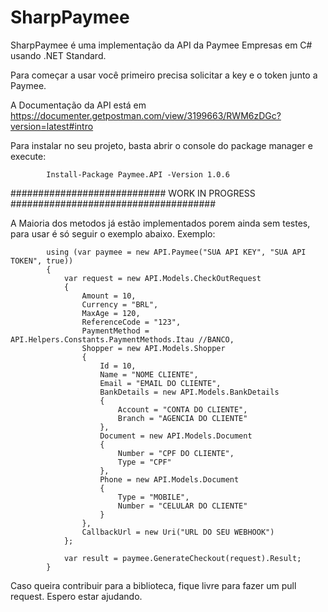 # SharpPaymee

SharpPaymee é uma implementação da API da Paymee Empresas em C# usando .NET Standard.

Para começar a usar você primeiro precisa solicitar a key e o token junto a Paymee.

A Documentação da API está em https://documenter.getpostman.com/view/3199663/RWM6zDGc?version=latest#intro

Para instalar no seu projeto, basta abrir o console do package manager e execute:

            Install-Package Paymee.API -Version 1.0.6

############################ WORK IN PROGRESS #####################################

A Maioria dos metodos já estão implementados porem ainda sem testes, para usar é só seguir o exemplo abaixo.
Exemplo:

            using (var paymee = new API.Paymee("SUA API KEY", "SUA API TOKEN", true))
            {
                var request = new API.Models.CheckOutRequest
                {
                    Amount = 10,
                    Currency = "BRL",
                    MaxAge = 120,
                    ReferenceCode = "123",
                    PaymentMethod = API.Helpers.Constants.PaymentMethods.Itau //BANCO,
                    Shopper = new API.Models.Shopper
                    {
                        Id = 10,
                        Name = "NOME CLIENTE",
                        Email = "EMAIL DO CLIENTE",
                        BankDetails = new API.Models.BankDetails
                        {
                            Account = "CONTA DO CLIENTE",
                            Branch = "AGENCIA DO CLIENTE"
                        },
                        Document = new API.Models.Document
                        {
                            Number = "CPF DO CLIENTE",
                            Type = "CPF"
                        },
                        Phone = new API.Models.Document
                        {
                            Type = "MOBILE",
                            Number = "CELULAR DO CLIENTE"
                        }
                    },
                    CallbackUrl = new Uri("URL DO SEU WEBHOOK")
                };

                var result = paymee.GenerateCheckout(request).Result;
            }
            
            
Caso queira contribuir para a biblioteca, fique livre para fazer um pull request.
Espero estar ajudando.
